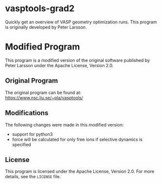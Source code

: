 # vasptools-grad2
Quickly get an overview of VASP geometry optimization runs. This program is originally developed by Peter Larsson.

# Modified Program

This program is a modified version of the original software published by Peter Larsson under the Apache License, Version 2.0.

## Original Program
The original program can be found at:
https://www.nsc.liu.se/~pla/vasptools/

## Modifications
The following changes were made in this modified version:
- support for python3
- force will be calculated for only free ions if selective dynamics is specified

## License
This program is licensed under the Apache License, Version 2.0. For more details, see the `LICENSE` file.
